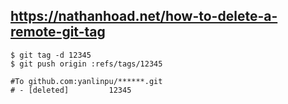 ## https://nathanhoad.net/how-to-delete-a-remote-git-tag

```
$ git tag -d 12345
$ git push origin :refs/tags/12345

#To github.com:yanlinpu/******.git
# - [deleted]         12345
```
